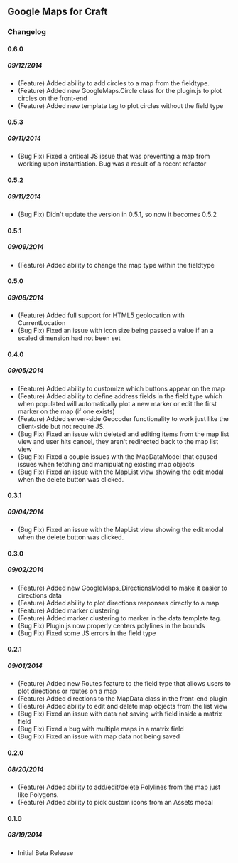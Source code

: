 ## Google Maps for Craft

### Changelog

#### 0.6.0
##### 09/12/2014

- (Feature) Added ability to add circles to a map from the fieldtype.
- (Feature) Added new GoogleMaps.Circle class for the plugin.js to plot circles on the front-end
- (Feature) Added new template tag to plot circles without the field type

#### 0.5.3
##### 09/11/2014

- (Bug Fix) Fixed a critical JS issue that was preventing a map from working upon instantiation. Bug was a result of a recent refactor

#### 0.5.2
##### 09/11/2014

- (Bug Fix) Didn't update the version in 0.5.1, so now it becomes 0.5.2

#### 0.5.1
##### 09/09/2014

- (Feature) Added ability to change the map type within the fieldtype

#### 0.5.0
##### 09/08/2014

- (Feature) Added full support for HTML5 geolocation with CurrentLocation
- (Bug Fix) Fixed an issue with icon size being passed a value if an a scaled dimension had not been set

#### 0.4.0
##### 09/05/2014

- (Feature) Added ability to customize which buttons appear on the map
- (Feature) Added ability to define address fields in the field type which when populated will automatically plot a new marker or edit the first marker on the map (if one exists)
- (Feature) Added server-side Geocoder functionality to work just like the client-side but not require JS.
- (Bug Fix) Fixed an issue with deleted and editing items from the map list view and user hits cancel, they aren't redirected back to the map list view
- (Bug Fix) Fixed a couple issues with the MapDataModel that caused issues when fetching and manipulating existing map objects
- (Bug Fix) Fixed an issue with the MapList view showing the edit modal when the delete button was clicked.

#### 0.3.1
##### 09/04/2014

- (Bug Fix) Fixed an issue with the MapList view showing the edit modal when the delete button was clicked.


#### 0.3.0
##### 09/02/2014

- (Feature) Added new GoogleMaps_DirectionsModel to make it easier to directions data
- (Feature) Added ability to plot directions responses directly to a map
- (Feature) Added marker clustering
- (Feature) Added marker clustering to marker in the data template tag.
- (Bug Fix) Plugin.js now properly centers polylines in the bounds
- (Bug Fix) Fixed some JS errors in the field type

#### 0.2.1
##### 09/01/2014

- (Feature) Added new Routes feature to the field type that allows users to plot directions or routes on a map
- (Feature) Added directions to the MapData class in the front-end plugin
- (Feature) Added ability to edit and delete map objects from the list view
- (Bug Fix) Fixed an issue with data not saving with field inside a matrix field
- (Bug Fix) Fixed a bug with multiple maps in a matrix field
- (Bug Fix) Fixed an issue with map data not being saved

#### 0.2.0
##### 08/20/2014

- (Feature) Added ability to add/edit/delete Polylines from the map just like Polygons.
- (Feature) Added ability to pick custom icons from an Assets modal

#### 0.1.0 
##### 08/19/2014

- Initial Beta Release